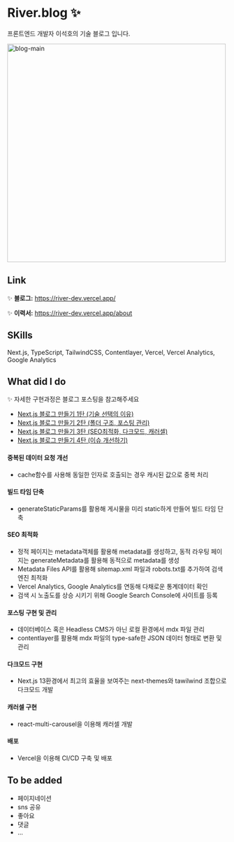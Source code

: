 # River.blog ✨

프론트엔드 개발자 이석호의 기술 블로그 입니다.

  <img width="500" alt="blog-main" src="https://github.com/Seokho0120/river.dev/assets/93597794/dbef6b16-aa03-42f3-87a5-1003742519d3">

## Link

✨ **블로그:** https://river-dev.vercel.app/

✨ **이력서:** https://river-dev.vercel.app/about

## SKills

Next.js, TypeScript, TailwindCSS, Contentlayer, Vercel, Vercel Analytics, Google Analytics

## What did I do

✨ 자세한 구현과정은 블로그 포스팅을 참고해주세요

- [Next.js 블로그 만들기 1탄 (기술 선택의 이유)](https://river-dev.vercel.app/posts/create-blog-1)
- [Next.js 블로그 만들기 2탄 (폴더 구조, 포스팅 관리)](https://river-dev.vercel.app/posts/create-blog-2)
- [Next.js 블로그 만들기 3탄 (SEO최적화, 다크모드, 캐러셀)](https://river-dev.vercel.app/posts/create-blog-3)
- [Next.js 블로그 만들기 4탄 (이슈 개선하기)](https://river-dev.vercel.app/posts/create-blog-4)

#### 중복된 데이터 요청 개선

- cache함수를 사용해 동일한 인자로 호출되는 경우 캐시된 값으로 중복 처리

#### 빌드 타임 단축

- generateStaticParams를 활용해 게시물을 미리 static하게 만들어 빌드 타임 단축

#### SEO 최적화

- 정적 페이지는 metadata객체를 활용해 metadata를 생성하고, 동적 라우팅 페이지는 generateMetadata를 활용해 동적으로 metadata를 생성
- Metadata Files API를 활용해 sitemap.xml 파일과 robots.txt를 추가하여 검색 엔진 최적화
- Vercel Analytics, Google Analytics를 연동해 다채로운 통계데이터 확인
- 검색 시 노출도를 상승 시키기 위해 Google Search Console에 사이트를 등록

#### 포스팅 구현 및 관리

- 데이터베이스 혹은 Headless CMS가 아닌 로컬 환경에서 mdx 파일 관리
- contentlayer를 활용해 mdx 파일의 type-safe한 JSON 데이터 형태로 변환 및 관리

#### 다크모드 구현

- Next.js 13환경에서 최고의 효율을 보여주는 next-themes와 tawilwind 조합으로 다크모드 개발

#### 캐러셀 구현

- react-multi-carousel을 이용해 캐러셀 개발

#### 배포

- Vercel을 이용해 CI/CD 구축 및 배포

## To be added

- 페이지네이션
- sns 공유
- 좋아요
- 댓글
- ...
